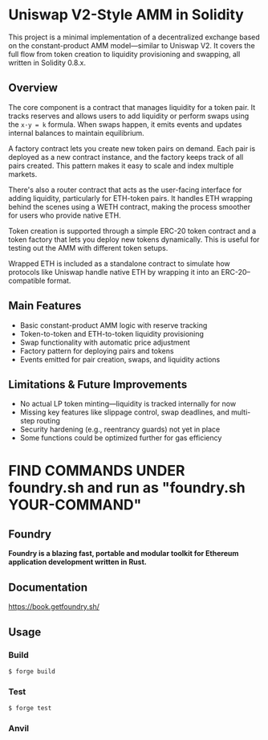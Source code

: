 # Uniswap V2-Style AMM in Solidity

This project is a minimal implementation of a decentralized exchange based on the constant-product AMM model—similar to Uniswap V2. It covers the full flow from token creation to liquidity provisioning and swapping, all written in Solidity 0.8.x.

## Overview

The core component is a contract that manages liquidity for a token pair. It tracks reserves and allows users to add liquidity or perform swaps using the `x·y = k` formula. When swaps happen, it emits events and updates internal balances to maintain equilibrium.

A factory contract lets you create new token pairs on demand. Each pair is deployed as a new contract instance, and the factory keeps track of all pairs created. This pattern makes it easy to scale and index multiple markets.

There's also a router contract that acts as the user-facing interface for adding liquidity, particularly for ETH-token pairs. It handles ETH wrapping behind the scenes using a WETH contract, making the process smoother for users who provide native ETH.

Token creation is supported through a simple ERC-20 token contract and a token factory that lets you deploy new tokens dynamically. This is useful for testing out the AMM with different token setups.

Wrapped ETH is included as a standalone contract to simulate how protocols like Uniswap handle native ETH by wrapping it into an ERC-20–compatible format.

## Main Features

- Basic constant-product AMM logic with reserve tracking  
- Token-to-token and ETH-to-token liquidity provisioning  
- Swap functionality with automatic price adjustment  
- Factory pattern for deploying pairs and tokens  
- Events emitted for pair creation, swaps, and liquidity actions

## Limitations & Future Improvements

- No actual LP token minting—liquidity is tracked internally for now  
- Missing key features like slippage control, swap deadlines, and multi-step routing  
- Security hardening (e.g., reentrancy guards) not yet in place  
- Some functions could be optimized further for gas efficiency


# FIND COMMANDS UNDER foundry.sh and run as "foundry.sh YOUR-COMMAND"

## Foundry

**Foundry is a blazing fast, portable and modular toolkit for Ethereum application development written in Rust.**


## Documentation

https://book.getfoundry.sh/

## Usage

### Build

```shell
$ forge build
```

### Test

```shell
$ forge test
```


### Anvil
